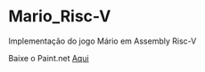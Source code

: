 # Mario_Risc-V
 Implementação do jogo Mário em Assembly Risc-V


Baixe o Paint.net [Aqui](https://www.dotpdn.com/downloads/pdn.html)
